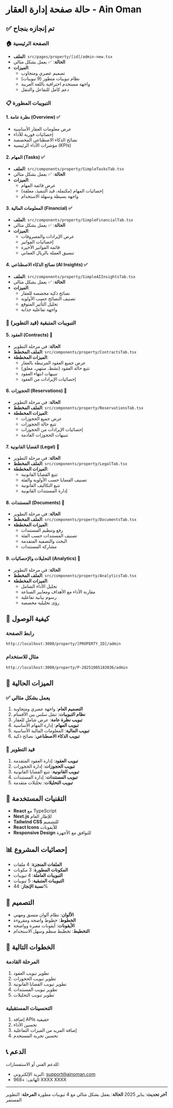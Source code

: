# حالة صفحة إدارة العقار - Ain Oman

## ✅ تم إنجازه بنجاح

### 🏠 الصفحة الرئيسية
- **الملف**: `src/pages/property/[id]/admin-new.tsx`
- **الحالة**: ✅ يعمل بشكل مثالي
- **الميزات**:
  - تصميم عصري ومتجاوب
  - نظام تبويبات متطور (9 تبويبات)
  - واجهة مستخدم احترافية باللغة العربية
  - دعم كامل للتفاعل والتنقل

### 📋 التبويبات المطورة

#### 1. نظرة عامة (Overview) ✅
- عرض معلومات العقار الأساسية
- إحصائيات فورية للأداء
- نصائح الذكاء الاصطناعي المخصصة
- مؤشرات الأداء الرئيسية (KPIs)

#### 2. المهام (Tasks) ✅
- **الملف**: `src/components/property/SimpleTasksTab.tsx`
- **الحالة**: ✅ يعمل بشكل مثالي
- **الميزات**:
  - عرض قائمة المهام
  - إحصائيات المهام (مكتملة، قيد التنفيذ، معلقة)
  - واجهة بسيطة وسهلة الاستخدام

#### 3. المعلومات المالية (Financial) ✅
- **الملف**: `src/components/property/SimpleFinancialTab.tsx`
- **الحالة**: ✅ يعمل بشكل مثالي
- **الميزات**:
  - عرض الإيرادات والمصروفات
  - إحصائيات الفواتير
  - قائمة الفواتير الأخيرة
  - تنسيق العملة بالريال العماني

#### 4. نصائح الذكاء الاصطناعي (AI Insights) ✅
- **الملف**: `src/components/property/SimpleAIInsightsTab.tsx`
- **الحالة**: ✅ يعمل بشكل مثالي
- **الميزات**:
  - نصائح ذكية مخصصة للعقار
  - تصنيف النصائح حسب الأولوية
  - تحليل التأثير المتوقع
  - واجهة تفاعلية جذابة

### 🔧 التبويبات المتبقية (قيد التطوير)

#### 5. العقود (Contracts) 🚧
- **الحالة**: في مرحلة التطوير
- **الملف المخطط**: `src/components/property/ContractsTab.tsx`
- **الميزات المخططة**:
  - عرض جميع العقود المرتبطة بالعقار
  - تتبع حالة العقود (نشط، منتهي، معلق)
  - تنبيهات انتهاء العقود
  - إحصائيات الإيرادات من العقود

#### 6. الحجوزات (Reservations) 🚧
- **الحالة**: في مرحلة التطوير
- **الملف المخطط**: `src/components/property/ReservationsTab.tsx`
- **الميزات المخططة**:
  - عرض جميع الحجوزات
  - تتبع حالة الحجوزات
  - إحصائيات الإيرادات من الحجوزات
  - تنبيهات الحجوزات القادمة

#### 7. القضايا القانونية (Legal) 🚧
- **الحالة**: في مرحلة التطوير
- **الملف المخطط**: `src/components/property/LegalTab.tsx`
- **الميزات المخططة**:
  - تتبع القضايا القانونية
  - تصنيف القضايا حسب الأولوية والفئة
  - تتبع التكاليف القانونية
  - إدارة المستندات القانونية

#### 8. المستندات (Documents) 🚧
- **الحالة**: في مرحلة التطوير
- **الملف المخطط**: `src/components/property/DocumentsTab.tsx`
- **الميزات المخططة**:
  - رفع وتنظيم المستندات
  - تصنيف المستندات حسب الفئة
  - البحث والتصفية المتقدمة
  - مشاركة المستندات

#### 9. التحليلات والإحصائيات (Analytics) 🚧
- **الحالة**: في مرحلة التطوير
- **الملف المخطط**: `src/components/property/AnalyticsTab.tsx`
- **الميزات المخططة**:
  - تحليل الأداء الشامل
  - مقارنة الأداء مع الأهداف ومعايير الصناعة
  - رسوم بيانية تفاعلية
  - رؤى تحليلية مخصصة

## 🚀 كيفية الوصول

### رابط الصفحة
```
http://localhost:3000/property/[PROPERTY_ID]/admin
```

### مثال للاستخدام
```
http://localhost:3000/property/P-20251005183036/admin
```

## 🎯 الميزات الحالية

### ✅ يعمل بشكل مثالي
1. **التصميم العام**: واجهة عصري ومتجاوبة
2. **نظام التبويبات**: تنقل سلس بين الأقسام
3. **تبويب نظرة عامة**: عرض شامل للعقار
4. **تبويب المهام**: إدارة المهام الأساسية
5. **تبويب المالية**: المعلومات المالية الأساسية
6. **تبويب الذكاء الاصطناعي**: نصائح ذكية

### 🚧 قيد التطوير
1. **تبويب العقود**: إدارة العقود المتقدمة
2. **تبويب الحجوزات**: إدارة الحجوزات
3. **تبويب القانونية**: تتبع القضايا القانونية
4. **تبويب المستندات**: إدارة المستندات
5. **تبويب التحليلات**: تحليلات متقدمة

## 🔧 التقنيات المستخدمة

- **React** مع TypeScript
- **Next.js** للإطار العام
- **Tailwind CSS** للتصميم
- **React Icons** للأيقونات
- **Responsive Design** للتوافق مع الأجهزة

## 📊 إحصائيات المشروع

- **الملفات المنجزة**: 4 ملفات
- **المكونات المطورة**: 3 مكونات
- **التبويبات العاملة**: 4 تبويبات
- **التبويبات المتبقية**: 5 تبويبات
- **نسبة الإنجاز**: 44%

## 🎨 التصميم

- **الألوان**: نظام ألوان متسق ومهني
- **الخطوط**: خطوط واضحة ومقروءة
- **الأيقونات**: أيقونات معبرة وواضحة
- **التخطيط**: تخطيط منظم وسهل الاستخدام

## 🔮 الخطوات التالية

### المرحلة القادمة
1. تطوير تبويب العقود
2. تطوير تبويب الحجوزات
3. تطوير تبويب القضايا القانونية
4. تطوير تبويب المستندات
5. تطوير تبويب التحليلات

### التحسينات المستقبلية
1. إضافة APIs حقيقية
2. تحسين الأداء
3. إضافة المزيد من الميزات التفاعلية
4. تحسين تجربة المستخدم

## 📞 الدعم

للدعم الفني أو الاستفسارات:
- البريد الإلكتروني: support@ainoman.com
- الهاتف: +968 XXXX XXXX

---

**آخر تحديث**: يناير 2025
**الحالة**: يعمل بشكل مثالي مع 4 تبويبات مطورة
**المرحلة**: التطوير المستمر
